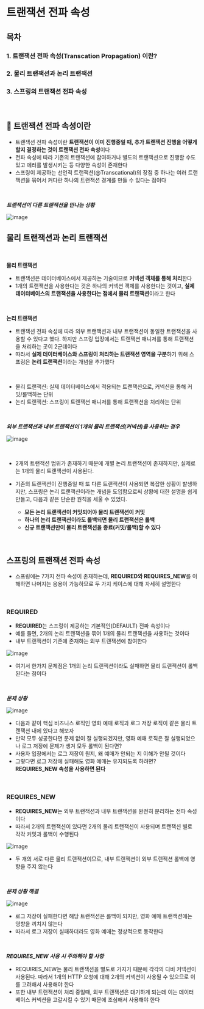 # 트랜잭션 전파 속성

## 목차 
### 1. 트랜잭션 전파 속성(Transcation Propagation) 이란?
### 2. 물리 트랜잭션과 논리 트랜잭션
### 3. 스프링의 트랜잭션 전파 속성

</br>

## 🤔 트랜잭션 전파 속성이란

- 트랜잭션 전파 속성이란 **트랜잭션이 이미 진행중일 때, 추가 트랜잭션 진행을 어떻게 할지 결정하는 것이 트랜잭션 전파 속성**이다
- 전파 속성에 따라 기존의 트랜잭션에 참여하거나 별도의 트랜잭션으로 진행할 수도 있고 에러를 발생시키는 등 다양한 속성이 존재한다
- 스프링이 제공하는 선언적 트랜잭션(@Transcational)의 장점 중 하나는 여러 트랜잭션을 묶어서 커다란 하나의 트랜잭션 경계를 만들 수 있다는 점이다

<br>

**_트랜잭션이 다른 트랜잭션을 만나는 상황_**

![image](https://github.com/CS-Algorithm-Study/CS/assets/81271328/6686e8e4-4a38-4dae-a6dc-09ceb6cb3913)


## 물리 트랜잭션과 논리 트랜잭션

<br>

**물리 트랜잭션**
- 트랜잭션은 데이터베이스에서 제공하는 기술이므로 **커넥션 객체를 통해 처리**한다
- 1개의 트랜잭션을 사용한다는 것은 하나의 커넥션 객체를 사용한다는 것이고, **실제 데이터베이스의 트랜잭션을 사용한다는 점에서 물리 트랜잭션**이라고 한다

<br>

**논리 트랜잭션**
- 트랜잭션 전파 속성에 따라 외부 트랜잭션과 내부 트랜잭션이 동일한 트랜잭션을 사용할 수 있다고 했다. 하지만 스프링 입장에서는 트랜잭션 매니저를 통해 트랜잭션을 처리하는 곳이 2군데이다
- 따라서 **실제 데이터베이스와 스프링이 처리하는 트랜잭션 영역을 구분**하기 위해 스프링은 **논리 트랜잭션**이라는 개념을 추가했다

<br>

- 물리 트랜잭션: 실제 데이터베이스에서 적용되는 트랜잭션으로, 커넥션을 통해 커밋/롤백하는 단위
- 논리 트랜잭션: 스프링이 트랜잭션 매니저를 통해 트랜잭션을 처리하는 단위

</br>

**_외부 트랜잭션과 내부 트랜잭션이 1개의 물리 트랜잭션(커넥션)을 사용하는 경우_**

![image](https://github.com/CS-Algorithm-Study/CS/assets/81271328/2bc101c9-1799-41a7-9007-0c1154f1dad2)

</br>

- 2개의 트랜잭션 범위가 존재하기 때문에 개별 논리 트랜잭션이 존재하지만, 실제로는 1개의 물리 트랜잭션이 사용된다.

- 기존의 트랜잭션이 진행중일 때 또 다른 트랜잭션이 사용되면 복잡한 상황이 발생하지만, 스프링은 논리 트랜잭션이라는 개념을 도입함으로써 상황에 대한 설명을 쉽게 만들고, 다음과 같은 단순한 원칙을 세울 수 있었다.
  - **모든 논리 트랜잭션이 커밋되어야 물리 트랜잭션이 커밋**
  - **하나의 논리 트랜잭션이라도 롤백되면 물리 트랜잭션은 롤백**
  - **신규 트랜잭션만이 물리 트랜잭션을 종료(커밋/롤백)할 수 있다**
<br>

## 스프링의 트랜잭션 전파 속성

- 스프링에는 7가지 전파 속성이 존재하는데, **REQUIRED와 REQUIRES_NEW**를 이해하면 나머지는 응용이 가능하므로 두 가지 케이스에 대해 자세히 설명한다

<br>

### REQUIRED
- **REQUIRED**는 스프링이 제공하는 기본적인(DEFAULT) 전파 속성이다
- 예를 들면, 2개의 논리 트랜잭션을 묶어 1개의 물리 트랜잭션을 사용하는 것이다
- 내부 트랜잭션이 기존에 존재하는 외부 트랜잭션에 참여한다

![image](https://github.com/CS-Algorithm-Study/CS/assets/81271328/092ac75a-bc23-44d2-a4c2-0b4ea4e129a3)

- 여기서 한가지 문제점은 1개의 논리 트랜잭션이라도 실패하면 물리 트랜잭션이 롤백된다는 점이다
  
<br>

**_문제 상황_**

![image](https://github.com/CS-Algorithm-Study/CS/assets/81271328/b083f755-9aec-44db-960b-80ed4cb78ac3)

- 다음과 같이 핵심 비즈니스 로직인 영화 예매 로직과 로그 저장 로직이 같은 물리 트랜잭션 내에 있다고 해보자
- 만약 모두 성공한다면 문제 없이 잘 실행되겠지만, 영화 예매 로직은 잘 실행되었으나 로그 저장에 문제가 생겨 모두 롤백이 된다면?
- 사용자 입장에서는 로그 저장이 뭔지, 왜 예매가 안되는 지 이해가 안될 것이다
- 그렇다면 로그 저장에 실패해도 영화 예매는 유지되도록 하려면? **REQUIRES_NEW 속성을 사용하면 된다**

<br>

### REQUIRES_NEW
- **REQUIRES_NEW**는 외부 트랜잭션과 내부 트랜잭션을 완전히 분리하는 전파 속성이다
- 따라서 2개의 트랜잭션이 있다면 2개의 물리 트랜잭션이 사용되며 트랜잭션 별로 각각 커밋과 롤백이 수행된다

![image](https://github.com/CS-Algorithm-Study/CS/assets/81271328/6927adfb-921c-4f66-a436-41953265c63c)

- 두 개의 서로 다른 물리 트랜잭션이므로, 내부 트랜잭션이 외부 트랜잭션 롤백에 영향을 주지 않는다

<br>

**_문제 상황 해결_**

![image](https://github.com/CS-Algorithm-Study/CS/assets/81271328/3b5b9e6b-a633-4ebd-b69c-e23b267b96b5)

- 로그 저장이 실패한다면 해당 트랜잭션은 롤백이 되지만, 영화 예매 트랜잭션에는 영향을 끼치지 않는다
- 따라서 로그 저장이 실패하더라도 영화 예매는 정상적으로 동작한다

<br>

**_REQUIRES_NEW 사용 시 주의해야 할 사항_**
- REQUIRES_NEW는 물리 트랜잭션을 별도로 가지기 때문에 각각의 디비 커넥션이 사용된다. 따라서 1개의 HTTP 요청에 대해 2개의 커넥션이 사용될 수 있으므로 이를 고려해서 사용해야 한다
- 또한 내부 트랜잭션이 처리 중일때, 외부 트랜잭션은 대기하게 되는데 이는 데이터베이스 커넥션을 고갈시킬 수 있기 때문에 조심해서 사용해야 한다

